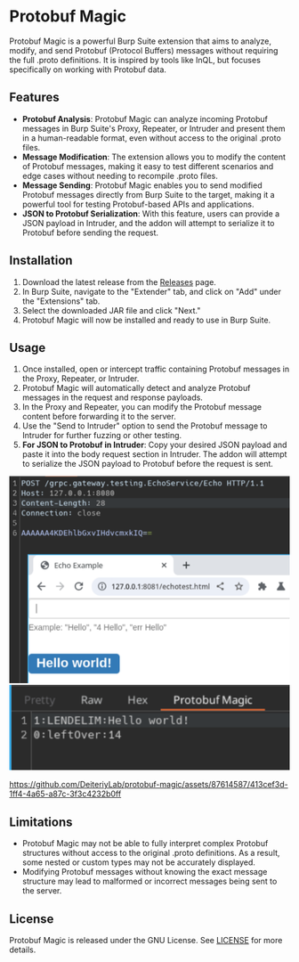 # Protobuf Magic

Protobuf Magic is a powerful Burp Suite extension that aims to analyze, modify, and send Protobuf (Protocol Buffers) messages without requiring the full .proto definitions. It is inspired by tools like InQL, but focuses specifically on working with Protobuf data.

## Features

- **Protobuf Analysis**: Protobuf Magic can analyze incoming Protobuf messages in Burp Suite's Proxy, Repeater, or Intruder and present them in a human-readable format, even without access to the original .proto files.
- **Message Modification**: The extension allows you to modify the content of Protobuf messages, making it easy to test different scenarios and edge cases without needing to recompile .proto files.
- **Message Sending**: Protobuf Magic enables you to send modified Protobuf messages directly from Burp Suite to the target, making it a powerful tool for testing Protobuf-based APIs and applications.
- **JSON to Protobuf Serialization**: With this feature, users can provide a JSON payload in Intruder, and the addon will attempt to serialize it to Protobuf before sending the request.

## Installation

1. Download the latest release from the [Releases](https://github.com/DeiteriyLab/protobuf-magic/releases) page.
2. In Burp Suite, navigate to the "Extender" tab, and click on "Add" under the "Extensions" tab.
3. Select the downloaded JAR file and click "Next."
4. Protobuf Magic will now be installed and ready to use in Burp Suite.

## Usage

1. Once installed, open or intercept traffic containing Protobuf messages in the Proxy, Repeater, or Intruder.
2. Protobuf Magic will automatically detect and analyze Protobuf messages in the request and response payloads.
3. In the Proxy and Repeater, you can modify the Protobuf message content before forwarding it to the server.
4. Use the "Send to Intruder" option to send the Protobuf message to Intruder for further fuzzing or other testing.
5. **For JSON to Protobuf in Intruder**: Copy your desired JSON payload and paste it into the body request section in Intruder. The addon will attempt to serialize the JSON payload to Protobuf before the request is sent.

<p align="center">
<img width="800" src=".readme/send.png">
<img width="800" src=".readme/psend.png">
</p>


https://github.com/DeiteriyLab/protobuf-magic/assets/87614587/413cef3d-1ff4-4a65-a87c-3f3c4232b0ff


## Limitations

- Protobuf Magic may not be able to fully interpret complex Protobuf structures without access to the original .proto definitions. As a result, some nested or custom types may not be accurately displayed.
- Modifying Protobuf messages without knowing the exact message structure may lead to malformed or incorrect messages being sent to the server.

## License

Protobuf Magic is released under the GNU License. See [LICENSE](https://github.com/DeiteriyLab/protobuf-magic/blob/main/LICENSE) for more details.
